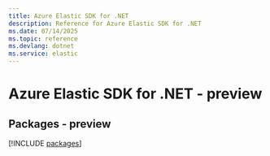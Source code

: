 ```yaml
---
title: Azure Elastic SDK for .NET
description: Reference for Azure Elastic SDK for .NET
ms.date: 07/14/2025
ms.topic: reference
ms.devlang: dotnet
ms.service: elastic
---
```

# Azure Elastic SDK for .NET - preview
## Packages - preview
[!INCLUDE [packages](elastic-index.md)]